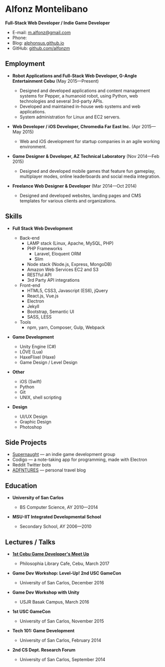 # Alfonz Montelibano
**Full-Stack Web Developer / Indie Game Developer**

- E-mail: [m.alfonz@gmail.com](mailto:m.alfonz@gmail.com)
- Phone:
- Blog: [alphonsus.github.io](http://alphonsus.github.io)
- GitHub: [github.com/alfonzm](http://github.com/alfonzm)

## Employment

- **Robot Applications and Full-Stack Web Developer, G-Angle Entertainment Cebu** (May 2015—Present)
  - Designed and developed applications and content management systems for Pepper, a humanoid robot, using Python, web technologies and several 3rd-party APIs.
  - Developed and maintained in-house web systems and web applications.
  - System administration for Linux and EC2 servers.

- **Web Developer / iOS Developer, Chromedia Far East Inc.** (Apr 2015—May 2015)
  - Web and iOS development for startup companies in an agile working environment.

- **Game Designer & Developer, AZ Technical Laboratory** (Nov 2014—Feb 2015)
  - Designed and developed mobile games that feature fun gameplay, multiplayer modes, online leaderboards and social media integration.

- **Freelance Web Designer & Developer** (Mar 2014—Oct 2014)
  - Designed and developed websites, landing pages and CMS templates for various clients and organizations.

## Skills

- **Full Stack Web Development**
  - Back-end
    - LAMP stack (Linux, Apache, MySQL, PHP)
    - PHP Frameworks
      - Laravel, Eloquent ORM
      - Slim
    - Node stack (Node.js, Express, MongoDB)
    - Amazon Web Services EC2 and S3
    - RESTful API
    - 3rd Party API integrations
  - Front-end
    - HTML5, CSS3, Javascript (ES6), jQuery
    - React.js, Vue.js
    - Electron
    - Jekyll
    - Bootstrap, Semantic UI
    - SASS, LESS
  - Tools
  	- npm, yarn, Composer, Gulp, Webpack

- **Game Development**
  - Unity Engine (C#)
  - LÖVE (Lua)
  - HaxeFlixel (Haxe)
  - Game Design / Level Design
  
- **Other**
  - iOS (Swift)
  - Python
  - Git
  - UNIX, shell scripting

- **Design**
  - UI/UX Design
  - Graphic Design
  - Photoshop
  
## Side Projects
- [Supernaught](http://alphonsus.github.io/games) — an indie game development group
- Codigo — a note-taking app for programming, made with Electron
- Reddit Twitter bots
- [ADFNTURES](http://fonxnix.com) — personal travel blog

## Education

- **University of San Carlos**
  - BS Computer Science, AY 2010—2014

- **MSU-IIT Integrated Developmental School**
  - Secondary School, AY 2006—2010

## Lectures / Talks

- **[1st Cebu Game Developer's Meet Up](https://www.meetup.com/CebuGameDev/events/238164546/)**
  - Philosophia Library Cafe, Cebu, March 2017

- **Game Dev Workshop: Level-Up! 2nd USC GameCon**
  - University of San Carlos, December 2016

- **Game Dev Workshop with Unity**
  - USJR Basak Campus, March 2016

- **1st USC GameCon**
  - University of San Carlos, November 2015

- **Tech 101: Game Development**
  - University of San Carlos, February 2014

- **2nd CS Dept. Research Forum**
  - University of San Carlos, September 2014
